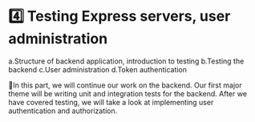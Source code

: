 # 4️⃣ Testing Express servers, user administration
a.Structure of backend application, introduction to testing
b.Testing the backend
c.User administration
d.Token authentication
     
📣In this part, we will continue our work on the backend. Our first major theme will be writing unit and integration tests for the backend. After we have covered testing, we will take a look at implementing user authentication and authorization.
